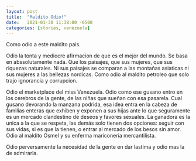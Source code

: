 ```yaml
---
layout: post
title:  "Maldito Odio!"
date:   2021-01-30 11:38:00 -0500
categories: [stories, venezuela]
---
```


Como odio a este maldito pais.

Odio la tonta y mediocre afirmacion de que es el mejor del mundo. Se basa en abssolutamente nada. Que los paisajes, que sus mujeres, que sus riquezas naturales. Ni sus paisajes se comparan a las montañas asiaticas ni sus mujeres a las bellezas nordicas. Como odio al maldito petroleo que solo trajo ignorancia y corrupcion.

Odio el marketplace del miss Venezuela. Odio como ese gusano entro en los cerebros de la gente, de las niñas que sueñan con esa pasarela. Cual gusano devorando la manzana podrida, esa idea entra en la cabeza de familias enteras que exhiben y exponen a sus hijas ante lo que seguramente es un mercado clandestino de deseos y favores sexuales. La ganadora es la unica a la que se respeta, las demás solo tienen dos opciones: seguir con sus vidas, si es que la tienen, o entrar al mercado de los besos sin amor. Odio al maldito Osmel y su enferma mariconeria mercantilista.

Odio perversamente la necesidad de la gente en dar lastima y odio mas la de admirarla.
